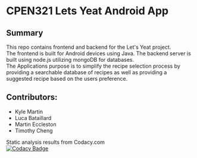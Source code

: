 # CPEN321 Lets Yeat Android App

## Summary
This repo contains frontend and backend for the Let's Yeat project.  
The frontend is built for Android devices using Java. The backend server is built using node.js utilizing mongoDB for databases.  
The Applications purpose is to simplify the recipe selection process by providing a searchable database of recipes as well as providing a suggested recipe based on the users preference.


## Contributors:
+ Kyle Martin
+ Luca Bataillard
+ Martin Eccleston
+ Timothy Cheng



Static analysis results from Codacy.com  
[![Codacy Badge](https://api.codacy.com/project/badge/Grade/d7460a4e36e04058b43425b0bc04ccab)](https://www.codacy.com/manual/martinitan/CPEN321_Lets_Yeat?utm_source=github.com&amp;utm_medium=referral&amp;utm_content=martinitan/CPEN321_Lets_Yeat&amp;utm_campaign=Badge_Grade)
